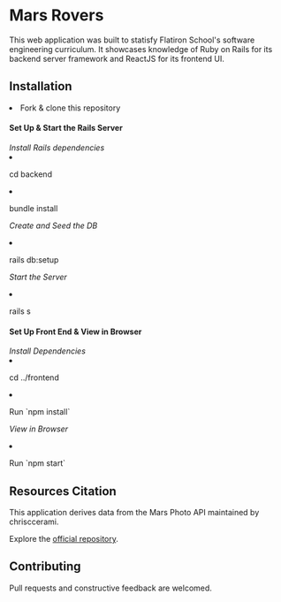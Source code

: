 # Mars Rovers
<p>This web application was built to statisfy Flatiron School's software engineering curriculum. It showcases knowledge of Ruby on Rails for its backend server framework and ReactJS for its frontend UI.</p>

## Installation
<li>Fork & clone this repository</li>

<h4>Set Up & Start the Rails Server</h4>
  <i>Install Rails dependencies</i>
  <li><p>cd backend</p></li>
  <li><p>bundle install</p></li>

  <i>Create and Seed the DB</i>
  <li><p>rails db:setup</p></li>

  <i>Start the Server</i>
  <li><p>rails s</p></li>

<h4>Set Up Front End & View in Browser</h4>
  <i>Install Dependencies</i>
  <li><p>cd ../frontend</p></li>
  <li><p>Run `npm install`</p></li>

  <i>View in Browser</i>
  <li><p>Run `npm start`</p></li>

<!-- ## End Product View -->

<!-- ![Screenshot of the app] -->

## Resources Citation

<p>This application derives data from the Mars Photo API maintained by chrisccerami.</p>
<p>Explore the <a href="https://github.com/chrisccerami/mars-photo-api">official repository</a>.</p>

## Contributing

<p>Pull requests and constructive feedback are welcomed.</p>